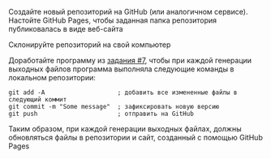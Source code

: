 Создайте новый репозиторий на GitHub (или аналогичном сервисе). Настойте GitHub Pages, чтобы заданная папка репозитория публиковалась в виде веб-сайта

Склонируйте репозиторий на свой компьютер

Доработайте программу из [задания #7](https://github.com/Nordth/istu-isrpo-spo-2019/blob/master/task07.md), чтобы при каждой генерации выходных файлов программа выполняла следующие команды в локальном репозитории:

```
git add -A                    ; добавить все измененные файлы в следующий коммит
git commit -m "Some message"  ; зафиксировать новую версию
git push                      ; отправить на GitHub
```

Таким образом, при каждой генерации выходных файлах, должны обновляться файлы в репозитории и сайт, созданный с помощью GitHub Pages
